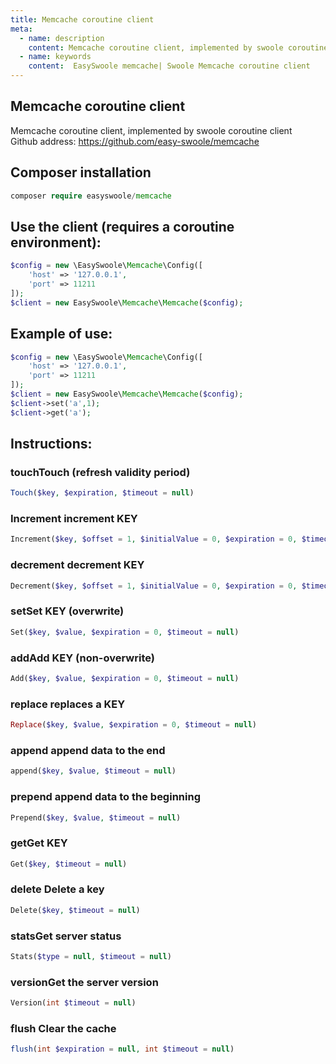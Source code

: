```yaml
---
title: Memcache coroutine client
meta:
  - name: description
    content: Memcache coroutine client, implemented by swoole coroutine client 
  - name: keywords
    content:  EasySwoole memcache| Swoole Memcache coroutine client
---
```

## Memcache coroutine client
Memcache coroutine client, implemented by swoole coroutine client   
Github address: https://github.com/easy-swoole/memcache 

## Composer installation   
```php
composer require easyswoole/memcache
```

## Use the client (requires a coroutine environment): 
```php
$config = new \EasySwoole\Memcache\Config([
    'host' => '127.0.0.1',
    'port' => 11211
]);
$client = new EasySwoole\Memcache\Memcache($config);
```

## Example of use: 
```php
$config = new \EasySwoole\Memcache\Config([
    'host' => '127.0.0.1',
    'port' => 11211
]);
$client = new EasySwoole\Memcache\Memcache($config);
$client->set('a',1);
$client->get('a');
```

## Instructions:   
### touchTouch (refresh validity period)

```php
Touch($key, $expiration, $timeout = null)
```

### Increment increment KEY

```php
Increment($key, $offset = 1, $initialValue = 0, $expiration = 0, $timeout = null)
```


### decrement decrement KEY
```php
Decrement($key, $offset = 1, $initialValue = 0, $expiration = 0, $timeout = null)
```

### setSet KEY (overwrite)

```php
Set($key, $value, $expiration = 0, $timeout = null)
```

### addAdd KEY (non-overwrite)
```php
Add($key, $value, $expiration = 0, $timeout = null)
```
### replace replaces a KEY
```php
Replace($key, $value, $expiration = 0, $timeout = null)
```
### append append data to the end 
```php
append($key, $value, $timeout = null)
```
### prepend append data to the beginning
```php
Prepend($key, $value, $timeout = null)
```
### getGet KEY
```php
Get($key, $timeout = null)
```
### delete Delete a key
```php
Delete($key, $timeout = null)
```
### statsGet server status
```php
Stats($type = null, $timeout = null)
```
### versionGet the server version
```php
Version(int $timeout = null)
```
### flush Clear the cache
```php 
flush(int $expiration = null, int $timeout = null)
```



